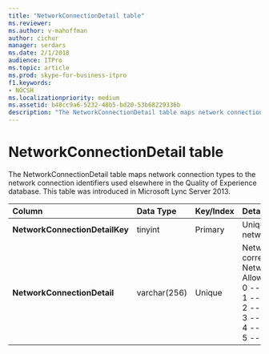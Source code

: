 ```yaml
---
title: "NetworkConnectionDetail table"
ms.reviewer: 
ms.author: v-mahoffman
author: cichur
manager: serdars
ms.date: 2/1/2018
audience: ITPro
ms.topic: article
ms.prod: skype-for-business-itpro
f1.keywords:
- NOCSH
ms.localizationpriority: medium
ms.assetid: b48cc9a6-5232-48b5-bd20-53b68229336b
description: "The NetworkConnectionDetail table maps network connection types to the network connection identifiers used elsewhere in the Quality of Experience database. This table was introduced in Microsoft Lync Server 2013."
---
```


# NetworkConnectionDetail table
 
The NetworkConnectionDetail table maps network connection types to the network connection identifiers used elsewhere in the Quality of Experience database. This table was introduced in Microsoft Lync Server 2013.
  
|**Column**|**Data Type**|**Key/Index**|**Details**|
|:-----|:-----|:-----|:-----|
|**NetworkConnectionDetailKey** <br/> |tinyint  <br/> |Primary  <br/> |Unique identifier for the network connection type.  <br/> |
|**NetworkConnectionDetail** <br/> |varchar(256)  <br/> |Unique  <br/> |Network connection type that corresponds to the NetworkConnectionDetailKey. Allowed values are:  <br/> 0 -- Wired  <br/> 1 -- WiFi  <br/> 2 -- Ethernet  <br/> 3 -- MobileBB  <br/> 4 -- Other  <br/> 5 -- Tunnel  <br/> |
   

